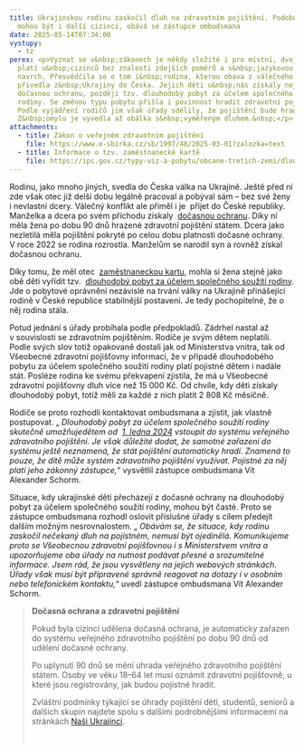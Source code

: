 ```yaml
---
title: Ukrajinskou rodinu zaskočil dluh na zdravotním pojištění. Podobně na tom
  mohou být i další cizinci, obává se zástupce ombudsmana
date: 2025-05-14T07:34:00
vystupy:
  - tz
perex: <p>Vyznat se v&nbsp;zákonech je někdy složité i pro místní, dvojnásob to
  platí u&nbsp;cizinců bez znalosti zdejších poměrů a s&nbsp;jazykovou bariérou
  navrch. Přesvědčila se o tom i&nbsp;rodina, kterou obava z válečného konfliktu
  přivedla z&nbsp;Ukrajiny do Česka. Jejich děti u&nbsp;nás získaly nejprve
  dočasnou ochranu, později tzv. dlouhodobý pobyt za účelem společného soužití
  rodiny. Se změnou typu pobytu přišla i povinnost hradit zdravotní pojištění.
  Podle vyjádření rodičů jim však úřady sdělily, že pojištění bude hradit stát.
  Z&nbsp;omylu je vyvedla až obálka s&nbsp;vyměřeným dluhem.&nbsp;</p>
attachments:
  - title: Zákon o veřejném zdravotním pojištění
    file: https://www.e-sbirka.cz/sb/1997/48/2025-03-01?zalozka=text
  - title: Informace o tzv. zaměstnanecké kartě
    file: https://ipc.gov.cz/typy-viz-a-pobytu/obcane-tretich-zemi/dlouhodobe-pobyty/zamestnanecka-karta/
---
```

<p>Rodinu, jako mnoho jiných, svedla do Česka válka na Ukrajině. Ještě před ní zde však otec již delší dobu legálně pracoval a pobýval sám – bez své ženy i nevlastní dcery. Válečný konflikt ale přiměl i je &nbsp;přijet do&nbsp;České republiky. Manželka a dcera po svém příchodu získaly&nbsp;
<a href="https://ipc.gov.cz/docasna-ochrana/">dočasnou ochranu</a>.&nbsp;Díky ní měla žena po dobu 90 dnů hrazené zdravotní pojištění státem. Dcera jako nezletilá měla pojištění pokryté po celou dobu platnosti dočasné ochrany. V&nbsp;roce 2022 se rodina rozrostla. Manželům se narodil syn a&nbsp;rovněž získal dočasnou ochranu.&nbsp;</p>
<p>Díky tomu, že měl otec&nbsp;
<a href="https://ipc.gov.cz/typy-viz-a-pobytu/obcane-tretich-zemi/dlouhodobe-pobyty/zamestnanecka-karta/">zaměstnaneckou kartu</a>, mohla si žena stejně jako obě děti vyřídit tzv.&nbsp;
<a href="https://ipc.gov.cz/typy-viz-a-pobytu/obcane-tretich-zemi/dlouhodobe-pobyty/povoleni-k-dlouhodobemu-pobytu-za-ucelem-spolecneho-souziti-rodiny/">dlouhodobý pobyt za účelem společného soužití rodiny</a>. Jde o pobytové oprávnění nezávislé na trvání války na Ukrajině přinášející rodině v&nbsp;České republice stabilnější postavení. Je tedy pochopitelné, že o něj rodina stála.</p>
<p>Potud jednání s&nbsp;úřady probíhala podle předpokladů. Zádrhel nastal až v&nbsp;souvislosti se&nbsp;zdravotním pojištěním. Rodiče je svým dětem neplatili. Podle svých slov totiž opakovaně dostali jak od Ministerstva vnitra, tak od Všeobecné zdravotní pojišťovny informaci, že v&nbsp;případě dlouhodobého pobytu za účelem společného soužití rodiny platí pojistné dětem i nadále stát. Posléze rodina ke svému překvapení zjistila, že má u Všeobecné zdravotní pojišťovny dluh více než 15&nbsp;000 Kč. Od chvíle, kdy děti získaly dlouhodobý pobyt, totiž měli za každé z&nbsp;nich platit 2 808 Kč měsíčně.&nbsp;</p>
<p>Rodiče se proto rozhodli kontaktovat ombudsmana a zjistit, jak vlastně postupovat. „
<i>Dlouhodobý pobyt za účelem společného soužití rodiny</i> 
<i>skutečně umožňujedětem od&nbsp;</i>
<a href="https://www.vzp.cz/o-nas/aktuality/vzp-cr-je-pripravena-od-1-1-2024-pojistovat-deti-cizincu">
<i>1. ledna 2024</i></a>
<i> vstoupit do systému veřejného zdravotního pojištění. Je však důležité dodat, že samotné zařazení do systému ještě neznamená, že stát pojištění automaticky hradí. Znamená to pouze, že dítě může systém zdravotního pojištění využívat. Pojistné za něj platí jeho zákonný zástupce,</i>“ vysvětlil zástupce ombudsmana Vít Alexander Schorm.</p>
<p>Situace, kdy ukrajinské děti přecházejí z&nbsp;dočasné ochrany na dlouhodobý pobyt za účelem společného soužití rodiny, mohou být časté. Proto se zástupce ombudsmana rozhodl oslovit příslušné úřady s&nbsp;cílem předejít dalším možným nesrovnalostem. „
<i>Obávám se, že situace, kdy rodinu zaskočil nečekaný dluh na pojistném, nemusí být ojedinělá. Komunikujeme proto se&nbsp;Všeobecnou zdravotní pojišťovnou i s&nbsp;Ministerstvem vnitra a upozorňujeme oba úřady na nutnost podávat přesné a srozumitelné informace. Jsem rád, že jsou vysvětleny na jejich webových stránkách. Úřady však musí být připravené správně reagovat na dotazy i v&nbsp;osobním nebo telefonickém kontaktu,</i>“ uvedl zástupce ombudsmana Vít Alexander Schorm.</p>
<blockquote>
<p>
<strong>Dočasná ochrana a zdravotní pojištění</strong></p>
<p>Pokud byla cizinci udělena dočasná ochrana, je automaticky zařazen do systému veřejného zdravotního pojištění po dobu 90 dnů od udělení dočasné ochrany.</p>
<p>Po uplynutí 90 dnů se mění úhrada veřejného zdravotního pojištění státem. Osoby ve věku 18–64 let musí oznámit zdravotní pojišťovně, u které jsou registrovány, jak budou pojistné hradit.</p>
<p>Zvláštní podmínky týkající se úhrady pojištění dětí, studentů, seniorů a dalších skupin najdete spolu s&nbsp;dalšími podrobnějšími informacemi na stránkách 
<a href="https://www.nasiukrajinci.cz/cs/zdravotni-pojisteni">Naši Ukrajinci</a>.</p>
<p>&nbsp;</p></blockquote>
